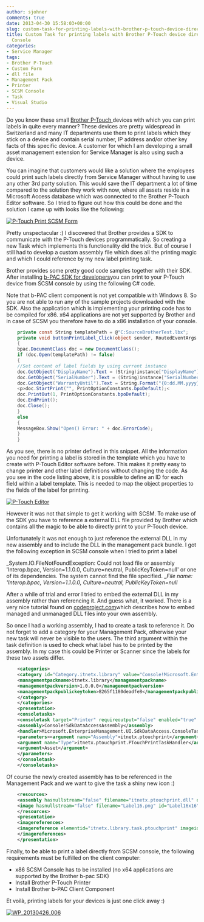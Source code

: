```yaml
---
author: sjohner
comments: true
date: 2013-04-30 15:58:03+00:00
slug: custom-task-for-printing-labels-with-brother-p-touch-device-directly-from-scsm-console
title: Custom Task for printing labels with Brother P-Touch device directly from SCSM
  Console
categories:
- Service Manager
tags:
- Brother P-Touch
- Custom Form
- dll file
- Management Pack
- Printer
- SCSM Console
- Task
- Visual Studio
---
```


Do you know these small [Brother P-Touch ](http://www.p-touch.com)devices with which you can print labels in quite every manner? These devices are pretty widespread in Switzerland and many IT departments use them to print labels which they stick on a device and contain serial number, IP address and/or other key facts of this specific device. A customer for which I am developing a small asset management extension for Service Manager is also using such a device.

You can imagine that customers would like a solution where the employees could print such labels directly from Service Manager without having to use any other 3rd party solution. This would save the IT department a lot of time compared to the solution they work with now, where all assets reside in a Microsoft Access database which was connected to the Brother P-Touch Editor software. So I tried to figure out how this could be done and the solution I came up with looks like the following:

[![P-Touch Print SCSM Form](/images/form.png?w=696)](/images/form.png)

Pretty unspectacular :) I discovered that Brother provides a SDK to communicate with the P-Touch devices programmatically. So creating a new Task which implements this functionality did the trick. But of course I still had to develop a custom assembly file which does all the printing magic and which I could reference by my new label printing task.

Brother provides some pretty good code samples together with their SDK. After installing [b-PAC SDK for developers](http://www.brother.com/product/dev/label/bpac/download/index.htm)you can print to your P-Touch device from SCSM console by using the following C# code.

Note that b-PAC client component is not yet compatible with Windows 8. So you are not able to run any of the sample projects downloaded with the SDK. Also the application which is implementing your printing code has to be compiled for x86. x64 applications are not yet supported by Brother and in case of SCSM you therefore have to do a x86 installation of your console.

```csharp
    private const String templatePath = @"C:SourceBrotherTest.lbx";
    private void buttonPrintLabel_Click(object sender, RoutedEventArgs e)
    {
    bpac.DocumentClass doc = new DocumentClass();
    if (doc.Open(templatePath) != false)
    {
    //Set content of label fields by using current instance
    doc.GetObject("DisplayName").Text = (String)instance["DisplayName"];
    doc.GetObject("SerialNumber").Text = (String)instance["SerialNumber"];
    doc.GetObject("WarrantyUntil").Text = String.Format("{0:dd.MM.yyyy}", (DateTime)instance["WarrantyUntil"]);
    <p>doc.StartPrint("", PrintOptionConstants.bpoDefault);<
    doc.PrintOut(1, PrintOptionConstants.bpoDefault);
    doc.EndPrint();
    doc.Close();
    }
    else
    {
    MessageBox.Show("Open() Error: " + doc.ErrorCode);
    }
    }
```

As you see, there is no printer defined in this snippet. All the information you need for printing a label is stored in the template which you have to create with P-Touch Editor software before. This makes it pretty easy to change printer and other label definitions without changing the code. As you see in the code listing above, it is possible to define an ID for each field within a label template. This is needed to map the object properties to the fields of the label for printing.

[![P-Touch Editor](/images/labeltemplate.png)](/images/labeltemplate.png)

However it was not that simple to get it working with SCSM. To make use of the SDK you have to reference a external DLL file provided by Brother which contains all the magic to be able to directly print to your P-Touch device.

Unfortunately it was not enough to just reference the external DLL in my new assembly and to include the DLL in the management pack bundle. I got the following exception in SCSM console when I tried to print a label

_System.IO.FileNotFoundException: Could not load file or assembly 'Interop.bpac, Version=1.1.0.0, Culture=neutral, PublicKeyToken=null' or one of its dependencies. The system cannot find the file specified.
__File name: 'Interop.bpac, Version=1.1.0.0, Culture=neutral, PublicKeyToken=null_

After a while of trial and error I tried to embed the external DLL in my assembly rather than referencing it. And guess what, it worked. There is a very nice tutorial found on [codeproject.com](http://www.codeproject.com/Articles/528178/Load-DLL-From-Embedded-Resource)which describes how to embed managed and unmanaged DLL files into your own assembly.

So once I had a working assembly, I had to create a task to reference it. Do not forget to add a category for your Management Pack, otherwise your new task will never be visible to the users.
The third argument within the task definition is used to check what label has to be printed by the assembly. In my case this could be Printer or Scanner since the labels for these two assets differ.

```xml
    <categories>
    <category id="Category.itnetx.library" value="Console!Microsoft.EnterpriseManagement.ServiceManager.ManagementPack">
    <managementpackname>itnetx.library</managementpackname>
    <managementpackversion>1.0.0.0</managementpackversion>
    <managementpackpublickeytoken>8265f1180deadfe8</managementpackpublickeytoken>
    </category>
    </categories>
    <presentation>
    <consoletasks>
    <consoletask target="Printer" requireoutput="false" enabled="true" id="itnetx.library.task.ptouchprint" accessibility="Public">
    <assembly>Console!SdkDataAccessAssembly</assembly>
    <handler>Microsoft.EnterpriseManagement.UI.SdkDataAccess.ConsoleTaskHandler</handler>
    <parameters><argument name="Assembly">itnetx.ptouchprint</argument>
    <argument name="Type">itnetx.ptouchprint.PTouchPrintTaskHandler</argument>
    <argument>Asset</argument>
    </parameters>
    </consoletask>
    </consoletasks>
```

Of course the newly created assembly has to be referenced in the Management Pack and we want to give the task a shiny new icon :)

```xml
    <resources>
    <assembly hasnullstream="false" filename="itnetx.ptouchprint.dll" qualifiedname="itnetx.ptouchprint, Version=1.0.0.0, Culture=neutral, PublicKeyToken=8265f1180deadfe8" id="itnetx.ptouchprint" accessibility="Public"></assembly>
    <image hasnullstream="false" filename="Label16.png" id="Label16x16" accessibility="Public"></image>
    </resources>
    <presentation>
    <imagereferences>
    <imagereference elementid="itnetx.library.task.ptouchprint" imageid="Label16x16"></imagereference>
    </imagereferences>
    </presentation>
```

Finally, to be able to print a label directly from SCSM console, the following requirements must be fulfilled on the client computer:

* x86 SCSM Console has to be installed (no x64 applications are supported by the Brother b-pac SDK)
* Install Brother P-Touch Printer
* Install Brother b-PAC Client Component

Et voilà, printing labels for your devices is just one click away :)

[![WP_20130426_006](/images/wp_20130426_006.jpg?w=696)](/images/wp_20130426_006.jpg)
